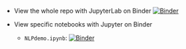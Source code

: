 - View the whole repo with JupyterLab on Binder
[![Binder](https://mybinder.org/badge_logo.svg)](https://mybinder.org/v2/gh/howard-haowen/Chinese-NLP/HEAD)

- View specific notebooks with Jupyter on Binder
  - `NLPdemo.ipynb`: [![Binder](https://mybinder.org/badge_logo.svg)](https://hub.gke2.mybinder.org/user/howard-haowen-chinese-nlp-tfv1i4ft/notebooks/NLPdemo.ipynb)


 


